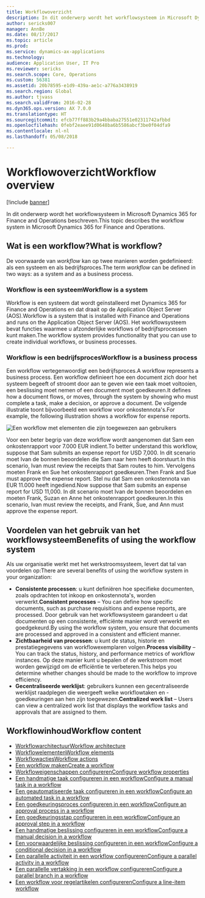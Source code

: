 ```yaml
---
title: Workflowoverzicht
description: In dit onderwerp wordt het workflowsysteem in Microsoft Dynamics 365 for Finance and Operations beschreven.
author: sericks007
manager: AnnBe
ms.date: 08/17/2017
ms.topic: article
ms.prod: 
ms.service: dynamics-ax-applications
ms.technology: 
audience: Application User, IT Pro
ms.reviewer: sericks
ms.search.scope: Core, Operations
ms.custom: 56381
ms.assetid: 20b78595-e1d9-439a-ae1c-a776a3438919
ms.search.region: Global
ms.author: tjvass
ms.search.validFrom: 2016-02-28
ms.dyn365.ops.version: AX 7.0.0
ms.translationtype: HT
ms.sourcegitcommit: efcb77ff883b29a4bbaba27551e02311742afbbd
ms.openlocfilehash: 0febf2eaee91d0648ba6b5586abcf3be0f04dfa9
ms.contentlocale: nl-nl
ms.lasthandoff: 05/08/2018

---
```


# <a name="workflow-overview"></a><span data-ttu-id="3c69b-103">Workflowoverzicht</span><span class="sxs-lookup"><span data-stu-id="3c69b-103">Workflow overview</span></span>

[!include [banner](../includes/banner.md)]

<span data-ttu-id="3c69b-104">In dit onderwerp wordt het workflowsysteem in Microsoft Dynamics 365 for Finance and Operations beschreven.</span><span class="sxs-lookup"><span data-stu-id="3c69b-104">This topic describes the workflow system in Microsoft Dynamics 365 for Finance and Operations.</span></span>

<a name="what-is-workflow"></a><span data-ttu-id="3c69b-105">Wat is een workflow?</span><span class="sxs-lookup"><span data-stu-id="3c69b-105">What is workflow?</span></span>
-----------------

<span data-ttu-id="3c69b-106">De voorwaarde van *workflow* kan op twee manieren worden gedefinieerd: als een systeem en als bedrijfsproces.</span><span class="sxs-lookup"><span data-stu-id="3c69b-106">The term *workflow* can be defined in two ways: as a system and as a business process.</span></span>
### <a name="workflow-is-a-system"></a><span data-ttu-id="3c69b-107">Workflow is een systeem</span><span class="sxs-lookup"><span data-stu-id="3c69b-107">Workflow is a system</span></span>

<span data-ttu-id="3c69b-108">Workflow is een systeem dat wordt geïnstalleerd met Dynamics 365 for Finance and Operations en dat draait op de Application Object Server (AOS).</span><span class="sxs-lookup"><span data-stu-id="3c69b-108">Workflow is a system that is installed with Finance and Operations and runs on the Application Object Server (AOS).</span></span> <span data-ttu-id="3c69b-109">Het workflowsysteem bevat functies waarmee u afzonderlijke workflows of bedrijfsprocessen kunt maken.</span><span class="sxs-lookup"><span data-stu-id="3c69b-109">The workflow system provides functionality that you can use to create individual workflows, or business processes.</span></span>

### <a name="workflow-is-a-business-process"></a><span data-ttu-id="3c69b-110">Workflow is een bedrijfsproces</span><span class="sxs-lookup"><span data-stu-id="3c69b-110">Workflow is a business process</span></span>

<span data-ttu-id="3c69b-111">Een workflow vertegenwoordigt een bedrijfsproces.</span><span class="sxs-lookup"><span data-stu-id="3c69b-111">A workflow represents a business process.</span></span> <span data-ttu-id="3c69b-112">Een workflow definieert hoe een document zich door het systeem begeeft of stroomt door aan te geven wie een taak moet voltooien, een beslissing moet nemen of een document moet goedkeuren.</span><span class="sxs-lookup"><span data-stu-id="3c69b-112">It defines how a document flows, or moves, through the system by showing who must complete a task, make a decision, or approve a document.</span></span> <span data-ttu-id="3c69b-113">De volgende illustratie toont bijvoorbeeld een workflow voor onkostennota's.</span><span class="sxs-lookup"><span data-stu-id="3c69b-113">For example, the following illustration shows a workflow for expense reports.</span></span> 

![Een workflow met elementen die zijn toegewezen aan gebruikers](./media/workflow_user.gif) 

<span data-ttu-id="3c69b-115">Voor een beter begrip van deze workflow wordt aangenomen dat Sam een onkostenrapport voor 7.000 EUR indient.</span><span class="sxs-lookup"><span data-stu-id="3c69b-115">To better understand this workflow, suppose that Sam submits an expense report for USD 7,000.</span></span> <span data-ttu-id="3c69b-116">In dit scenario moet Ivan de bonnen beoordelen die Sam naar hem heeft doorstuurt.</span><span class="sxs-lookup"><span data-stu-id="3c69b-116">In this scenario, Ivan must review the receipts that Sam routes to him.</span></span> <span data-ttu-id="3c69b-117">Vervolgens moeten Frank en Sue het onkostenrapport goedkeuren.</span><span class="sxs-lookup"><span data-stu-id="3c69b-117">Then Frank and Sue must approve the expense report.</span></span> <span data-ttu-id="3c69b-118">Stel nu dat Sam een onkostennota van EUR 11.000 heeft ingediend.</span><span class="sxs-lookup"><span data-stu-id="3c69b-118">Now suppose that Sam submits an expense report for USD 11,000.</span></span> <span data-ttu-id="3c69b-119">In dit scenario moet Ivan de bonnen beoordelen en moeten Frank, Suzan en Anne het onkostenrapport goedkeuren.</span><span class="sxs-lookup"><span data-stu-id="3c69b-119">In this scenario, Ivan must review the receipts, and Frank, Sue, and Ann must approve the expense report.</span></span>

## <a name="benefits-of-using-the-workflow-system"></a><span data-ttu-id="3c69b-120">Voordelen van het gebruik van het workflowsysteem</span><span class="sxs-lookup"><span data-stu-id="3c69b-120">Benefits of using the workflow system</span></span>

<span data-ttu-id="3c69b-121">Als uw organisatie werkt met het werkstroomsysteem, levert dat tal van voordelen op:</span><span class="sxs-lookup"><span data-stu-id="3c69b-121">There are several benefits of using the workflow system in your organization:</span></span>
-   <span data-ttu-id="3c69b-122">**Consistente processen**: u kunt definiëren hoe specifieke documenten, zoals opdrachten tot inkoop en onkostennota's, worden verwerkt.</span><span class="sxs-lookup"><span data-stu-id="3c69b-122">**Consistent processes** – You can define how specific documents, such as purchase requisitions and expense reports, are processed.</span></span> <span data-ttu-id="3c69b-123">Door gebruik van het workflowsysteem garandeert u dat documenten op een consistente, efficiënte manier wordt verwerkt en goedgekeurd.</span><span class="sxs-lookup"><span data-stu-id="3c69b-123">By using the workflow system, you ensure that documents are processed and approved in a consistent and efficient manner.</span></span>
-   <span data-ttu-id="3c69b-124">**Zichtbaarheid van processen**: u kunt de status, historie en prestatiegegevens van workflowexemplaren volgen.</span><span class="sxs-lookup"><span data-stu-id="3c69b-124">**Process visibility** – You can track the status, history, and performance metrics of workflow instances.</span></span> <span data-ttu-id="3c69b-125">Op deze manier kunt u bepalen of de werkstroom moet worden gewijzigd om de efficiëntie te verbeteren.</span><span class="sxs-lookup"><span data-stu-id="3c69b-125">This helps you determine whether changes should be made to the workflow to improve efficiency.</span></span>
-   <span data-ttu-id="3c69b-126">**Gecentraliseerde werklijst**: gebruikers kunnen een gecentraliseerde werklijst raadplegen die weergeeft welke workflowtaken en -goedkeuringen aan hen zijn toegewezen.</span><span class="sxs-lookup"><span data-stu-id="3c69b-126">**Centralized work list** – Users can view a centralized work list that displays the workflow tasks and approvals that are assigned to them.</span></span>


## <a name="workflow-content"></a><span data-ttu-id="3c69b-127">Workflowinhoud</span><span class="sxs-lookup"><span data-stu-id="3c69b-127">Workflow content</span></span>

+ [<span data-ttu-id="3c69b-128">Workflowarchitectuur</span><span class="sxs-lookup"><span data-stu-id="3c69b-128">Workflow architecture</span></span>](workflow-system-architecture.md)
+ [<span data-ttu-id="3c69b-129">Workflowelementen</span><span class="sxs-lookup"><span data-stu-id="3c69b-129">Workflow elements</span></span>](workflow-elements.md)
+ [<span data-ttu-id="3c69b-130">Workflowacties</span><span class="sxs-lookup"><span data-stu-id="3c69b-130">Workflow actions</span></span>](workflow-actions.md)
+ [<span data-ttu-id="3c69b-131">Een workflow maken</span><span class="sxs-lookup"><span data-stu-id="3c69b-131">Create a workflow</span></span>](create-workflow.md)
+ [<span data-ttu-id="3c69b-132">Workfloweigenschappen configureren</span><span class="sxs-lookup"><span data-stu-id="3c69b-132">Configure workflow properties</span></span>](configure-workflow-properties.md)
+ [<span data-ttu-id="3c69b-133">Een handmatige taak configureren in een workflow</span><span class="sxs-lookup"><span data-stu-id="3c69b-133">Configure a manual task in a workflow</span></span>](configure-manual-task-workflow.md)
+ [<span data-ttu-id="3c69b-134">Een geautomatiseerde taak configureren in een workflow</span><span class="sxs-lookup"><span data-stu-id="3c69b-134">Configure an automated task in a workflow</span></span>](configure-automated-task-workflow.md)
+ [<span data-ttu-id="3c69b-135">Een goedkeuringsproces configureren in een workflow</span><span class="sxs-lookup"><span data-stu-id="3c69b-135">Configure an approval process in a workflow</span></span>](configure-approval-process-workflow.md)
+ [<span data-ttu-id="3c69b-136">Een goedkeuringsstap configureren in een workflow</span><span class="sxs-lookup"><span data-stu-id="3c69b-136">Configure an approval step in a workflow</span></span>](configure-approval-step-workflow.md)
+ [<span data-ttu-id="3c69b-137">Een handmatige beslissing configureren in een workflow</span><span class="sxs-lookup"><span data-stu-id="3c69b-137">Configure a manual decision in a workflow</span></span>](configure-manual-decision-workflow.md)
+ [<span data-ttu-id="3c69b-138">Een voorwaardelijke beslissing configureren in een workflow</span><span class="sxs-lookup"><span data-stu-id="3c69b-138">Configure a conditional decision in a workflow</span></span>](configure-conditional-decision-workflow.md)
+ [<span data-ttu-id="3c69b-139">Een parallelle activiteit in een workflow configureren</span><span class="sxs-lookup"><span data-stu-id="3c69b-139">Configure a parallel activity in a workflow</span></span>](configure-parallel-activity-workflow.md)
+ [<span data-ttu-id="3c69b-140">Een parallelle vertakking in een workflow configureren</span><span class="sxs-lookup"><span data-stu-id="3c69b-140">Configure a parallel branch in a workflow</span></span>](configure-parallel-branch-workflow.md)
+ [<span data-ttu-id="3c69b-141">Een workflow voor regelartikelen configureren</span><span class="sxs-lookup"><span data-stu-id="3c69b-141">Configure a line-item workflow</span></span>](configure-line-item-workflow.md)

